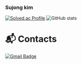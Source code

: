 ### Sujong kim

[![Solved.ac Profile](http://mazassumnida.wtf/api/v2/generate_badge?boj=vhrxksro)](https://solved.ac/vhrxksro/)
![GitHub stats](https://github-readme-stats.vercel.app/api?username=dgdgksj&hide=contribs,prs)

# :mailbox_with_mail: Contacts
[![Gmail Badge](https://img.shields.io/badge/Gmail-d14836?style=flat-square&logo=Gmail&logoColor=white&link=mailto:vhrxksro@gmail.com)](mailto:vhrxksro@gmail.com)

<!--
**vhrxksro/vhrxksro** is a ✨ _special_ ✨ repository because its `README.md` (this file) appears on your GitHub profile.

Here are some ideas to get you started:

- 🔭 I’m currently working on ...
- 🌱 I’m currently learning ...
- 👯 I’m looking to collaborate on ...
- 🤔 I’m looking for help with ...
- 💬 Ask me about ...
- 📫 How to reach me: ...
- 😄 Pronouns: ...
- ⚡ Fun fact: ...
-->
